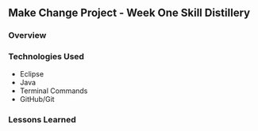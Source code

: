 ## Make Change Project - Week One Skill Distillery

### Overview

### Technologies Used
- Eclipse
- Java
- Terminal Commands
- GitHub/Git


### Lessons Learned